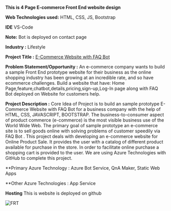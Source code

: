 **This is 4 Page E-commerce Front End website design**

**Web Technologies used:** HTML, CSS, JS, Bootstrap

**IDE** VS-Code

**Note:** Bot is deployed on contact page

**Industry :**
Lifestyle

**Project Title :**
[E-Commerce Website with FAQ Bot](https://ekasnh.github.io/Ecommercesite_with_azureBot/)

**Problem Statement/Opportunity :**
An e-commerce company wants to build a sample Front End prototype website for their business as the online shopping industry has been growing at an incredible rate, and so have ecommerce challenges. Build a website that have: Home Page,feature,chatbot,details,pricing,sign-up,Log-In page along with FAQ Bot deployed on Website for customers help.

**Project Description :**
Core Idea of Project is to build an sample prototype E-Commerce Website with FAQ Bot for a business company with the help of HTML, CSS, JAVASCRIPT, BOOTSTRAP. The business-to-consumer aspect of product commerce (e-commerce) is the most visible business use of the World Wide Web. The primary goal of sample prototype an e-commerce site is to sell goods online with solving problems of customer speedily via FAQ Bot . This project deals with developing an e-commerce website for Online Product Sale. It provides the user with a catalog of different product available for purchase in the store. In order to facilitate online purchase a shopping cart is provided to the user. We are using Azure Technologies with GitHub to complete this project.

**Primary Azure Technology :
Azure Bot Service, QnA Maker, Static Web Apps

**Other Azure Technologies : App Service

**Hosting**
This is website is deployed on github 

![FRT](https://user-images.githubusercontent.com/68435362/173156390-329334ee-5911-447d-b0aa-8150af218206.jpeg)
